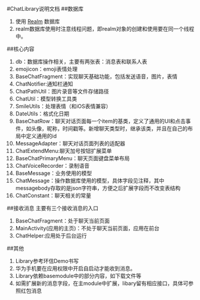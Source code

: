 #ChatLibrary说明文档
##数据库
1. 使用 [Realm](https://realm.io/cn/) 数据库
2. realm数据库使用时注意线程问题，即realm对象的创建和使用要在同一个线程中。

##核心内容
1. db：数据库操作相关，主要有两张表：消息表和联系人表
2. emojicon：emoji表情处理
3. BaseChatFragment：实现聊天基础功能，包括发送语音，图片，表情
4. ChatNotifier:通知栏通知
5. ChatPathUtil：图片录音等文件存储路径
6. ChatUtil：模型转换工具类
7. SmileUtils：处理表情（和iOS表情兼容）
8. DateUtils：格式化日期
9. BaseChatRow：聊天对话页面每一个item的基类，定义了通用的UI和点击事件，如头像，昵称，时间戳等。新增聊天类型时，继承该类，并且在自己的布局中定义通用的id
10. MessageAdapter：聊天对话页面列表的适配器
11. ChatExtendMenu:聊天加号按钮扩展菜单
12. BaseChatPrimaryMenu：聊天页面键盘菜单布局
13. ChatVoiceRecorder：录制语音
14. BaseMessage：业务使用的模型
15. ChatMessage：操作数据库使用的模型，具体字段见注释，其中messagebody存取的是json字符串，方便之后扩展字段而不改变表结构
16. ChatConstant：聊天相关的常量

##接收消息
主要有三个接收消息的入口

1. BaseChatFragment：处于聊天当前页面
2. MainActivity(应用的主页)：不处于聊天当前页面，应用在前台
3. ChatHelper:应用处于后台运行

##其他
1. Library参考环信Demo书写
2. 华为手机要在应用权限中开启自启动才能收到消息。
3. Library依赖basemodule中的部分内容，如下载文件等
4. 如需扩展新的消息字段，在主module中扩展，libary留有相应接口，具体可参照红包消息



